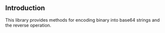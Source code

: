 Introduction
------------

This library provides methods for encoding binary into base64 strings and the reverse operation.
